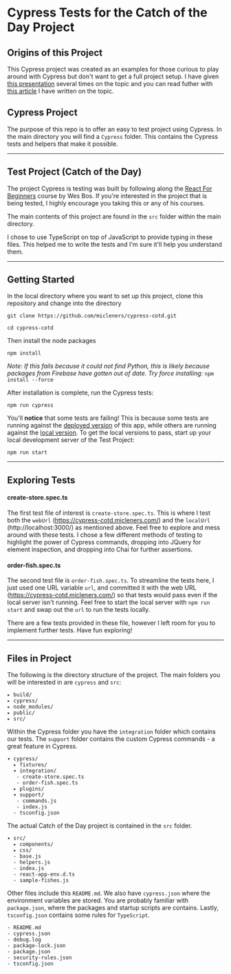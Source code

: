 # Cypress Tests for the Catch of the Day Project

## Origins of this Project
This Cypress project was created as an examples for those curious to play around with Cypress but don't want to get a full project setup. I have given [this presentation](https://cypress-retro.micleners.com/) several times on the topic and you can read futher with [this article](https://github.com/micleners/cypress-retro) I have written on the topic.

## Cypress Project
The purpose of this repo is to offer an easy to test project using Cypress. In the main directory you will find a `Cypress` folder. This contains the Cypress tests and helpers that make it possible.

----
## Test Project (Catch of the Day)
The project Cypress is testing was built by following along the [React For Beginners](https://reactforbeginners.com/) course by Wes Bos. If you're interested in the project that is being tested, I highly encourage you taking this or any of his courses.

The main contents of this project are found in the `src` folder within the main directory.

I chose to use TypeScript on top of JavaScript to provide typing in these files. This helped me to write the tests and I'm sure it'll help you understand them.

----
## Getting Started
In the local directory where you want to set up this project, clone this repository and change into the directory

`git clone https://github.com/micleners/cypress-cotd.git`

`cd cypress-cotd`

Then install the node packages

`npm install`

*Note: If this fails because it could not find Python, this is likely because packages from Firebase have gotten out of date. Try force installing:* 
`npm install --force` 

After installation is complete, run the Cypress tests:

`npm run cypress`

You'll **notice** that some tests are failing! This is because some tests are running against the [deployed version](https://cypress-cotd.micleners.com/) of this app, while others are running against the [local version](http://localhost:3000/). To get the local versions to pass, start up your local development server of the Test Project:

`npm run start`

----
## Exploring Tests
#### create-store.spec.ts
The first test file of interest is `create-store.spec.ts`. This is where I test both the `webUrl` (https://cypress-cotd.micleners.com/) and the `localUrl` (http://localhost:3000/) as mentioned above. Feel free to explore and mess around with these tests. I chose a few different methods of testing to highlight the power of Cypress commands, dropping into JQuery for element inspection, and dropping into Chai for further assertions.

#### order-fish.spec.ts
The second test file is `order-fish.spec.ts`. To streamline the tests here, I just used one URL variable `url`, and committed it with the web URL (https://cypress-cotd.micleners.com/) so that tests would pass even if the local server isn't running. Feel free to start the local server with `npm run start` and swap out the `url` to run the tests locally.

There are a few tests provided in these file, however I left room for you to implement further tests. Have fun exploring!

----
## Files in Project

The following is the directory structure of the project. The main folders you will be interested in are `cypress` and `src`:
```
▸ build/                       
▸ cypress/                     
▸ node_modules/                
▸ public/                      
▸ src/                         
```

Within the Cypress folder you have the `integration` folder which contains our tests. The `support` folder contains the custom Cypress commands - a great feature in Cypress.
```
▾ cypress/                     
  ▸ fixtures/                  
  ▾ integration/               
   - create-store.spec.ts      
   - order-fish.spec.ts        
  ▸ plugins/                   
  ▾ support/                   
   - commands.js               
   - index.js                  
  - tsconfig.json            
```

The actual Catch of the Day project is contained in the `src` folder.
```
▾ src/                         
  ▸ components/                
  ▸ css/                       
  - base.js                    
  - helpers.js                 
  - index.js                   
  - react-app-env.d.ts         
  - sample-fishes.js           
```

Other files include this `README.md`. We also have `cypress.json` where the environment variables are stored. You are probably familiar with `package.json`, where the packages and startup scripts are contains. Lastly, `tsconfig.json` contains some rules for `TypeScript`.
```
- README.md                    
- cypress.json                 
- debug.log                    
- package-lock.json            
- package.json                 
- security-rules.json          
- tsconfig.json                

